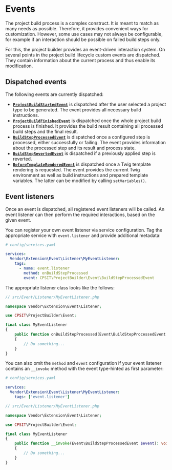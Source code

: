 # Events

The project build process is a complex construct. It is meant to match as many
needs as possible. Therefore, it provides convenient ways for customization.
However, some use cases may not always be configurable, for example if an interaction
should be possible on failed build steps only.

For this, the project builder provides an event-driven interaction system. On
several points in the project build lifecycle custom events are dispatched. They
contain information about the current process and thus enable its modification.

## Dispatched events

The following events are currently dispatched:

* [**`ProjectBuildStartedEvent`**](../src/Event/ProjectBuildStartedEvent.php)
  is dispatched after the user selected a project type to be generated. The
  event provides all necessary build instructions.
* [**`ProjectBuildFinishedEvent`**](../src/Event/ProjectBuildFinishedEvent.php)
  is dispatched once the whole project build process is finished. It provides
  the build result containing all processed build steps and the final result.
* [**`BuildStepProcessedEvent`**](../src/Event/BuildStepProcessedEvent.php) is
  dispatched once a configured step is processed, either successfully or failing.
  The event provides information about the processed step and its result and
  process state.
* [**`BuildStepRevertedEvent`**](../src/Event/BuildStepRevertedEvent.php) is
  dispatched if a previously applied step is reverted.
* [**`BeforeTemplateRenderedEvent`**](../src/Event/BeforeTemplateRenderedEvent.php)
  is dispatched once a Twig template rendering is requested. The event provides
  the current Twig environment as well as build instructions and prepared
  template variables. The latter can be modified by calling `setVariables()`.

## Event listeners

Once an event is dispatched, all registered event listeners will be called. An
event listener can then perform the required interactions, based on the given
event.

You can register your own event listener via service configuration. Tag the
appropriate service with `event.listener` and provide additional metadata:

```yaml
# config/services.yaml

services:
  Vendor\Extension\Event\Listener\MyEventListener:
    tags:
      - name: event.listener
        method: onBuildStepProcessed
        event: CPSIT\ProjectBuilder\Event\BuildStepProcessedEvent
```

The appropriate listener class looks like the follows:

```php
// src/Event/Listener/MyEventListener.php

namespace Vendor\Extension\Event\Listener;

use CPSIT\ProjectBuilder\Event;

final class MyEventListener
{
    public function onBuildStepProcessed(Event\BuildStepProcessedEvent $event): void
    {
        // Do something...
    }
}
```

You can also omit the `method` and `event` configuration if your event
listener contains an `__invoke` method with the event type-hinted as first
parameter:

```yaml
# config/services.yaml

services:
  Vendor\Extension\Event\Listener\MyEventListener:
    tags: ['event.listener']
```

```php
// src/Event/Listener/MyEventListener.php

namespace Vendor\Extension\Event\Listener;

use CPSIT\ProjectBuilder\Event;

final class MyEventListener
{
    public function __invoke(Event\BuildStepProcessedEvent $event): void
    {
        // Do something...
    }
}
```
